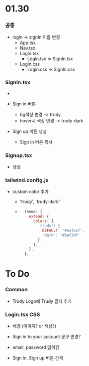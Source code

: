 # 01.30

### 공통

- login -> signIn 이름 변경
  - App.tsx
  - Nav.tsx
  - Login.tsx
    - Login.tsx => SignIn.tsx
  - Login.css
    - Login.css => SignIn.css



### SignIn.tsx

- 



- Sign in 버튼
  - bg색상 변경 -> trudy
  - hover시 색상 변경 -> trudy-dark
- Sign up 버튼 생성
  - Sign in 버튼 복사



### Signup.tsx

- 생성



### tailwind.config.js

- custom color 추가

  - 'trudy', 'trudy-dark'

  - ```javascript
      theme: {
        extend: {
          colors: {
            'trudy': {
              DEFAULT: '#eefcef',
              'dark': '#baf3bf'
            },
          },
        },
      },
    ```



# To Do

### Common

- Trudy Logo에 Trudy 글자 추가



### Login.tsx CSS

- 배경 (이미지? or 색상?)
- Sign in to your account 문구 변경?

- email, password 입력칸
- Sign in, Sign up 버튼 간격